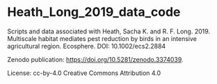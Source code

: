 # Heath_Long_2019_data_code
Scripts and data associated with Heath, Sacha K. and R. F. Long. 2019. Multiscale habitat mediates pest reduction by birds in an intensive agricultural region. Ecosphere. DOI: 10.1002/ecs2.2884

Zenodo publication: https://doi.org/10.5281/zenodo.3374039.

License: cc-by-4.0
Creative Commons Attribution 4.0 

